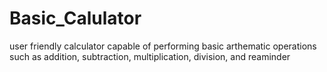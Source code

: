 # Basic_Calulator
 user friendly calculator capable of performing basic arthematic operations such as addition, subtraction, multiplication, division, and reaminder
